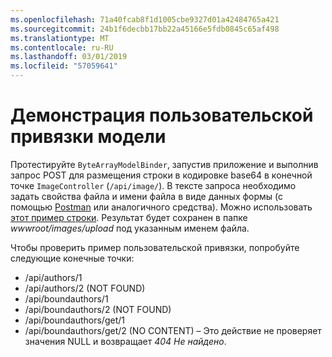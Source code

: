 ```yaml
---
ms.openlocfilehash: 71a40fcab8f1d1005cbe9327d01a42484765a421
ms.sourcegitcommit: 24b1f6decbb17bb22a45166e5fdb0845c65af498
ms.translationtype: MT
ms.contentlocale: ru-RU
ms.lasthandoff: 03/01/2019
ms.locfileid: "57059641"
---
```

# <a name="custom-model-binding-demo"></a>Демонстрация пользовательской привязки модели

Протестируйте `ByteArrayModelBinder`, запустив приложение и выполнив запрос POST для размещения строки в кодировке base64 в конечной точке `ImageController` (`/api/image/`). В тексте запроса необходимо задать свойства файла и имени файла в виде данных формы (с помощью [Postman](https://www.getpostman.com/) или аналогичного средства). Можно использовать [этот пример строки](Base64String.txt). Результат будет сохранен в папке *wwwroot/images/upload* под указанным именем файла.

Чтобы проверить пример пользовательской привязки, попробуйте следующие конечные точки:

* /api/authors/1
* /api/authors/2 (NOT FOUND)
* /api/boundauthors/1
* /api/boundauthors/2 (NOT FOUND)
* /api/boundauthors/get/1
* /api/boundauthors/get/2 (NO CONTENT) &ndash; Это действие не проверяет значения NULL и возвращает *404 Не найдено*.
